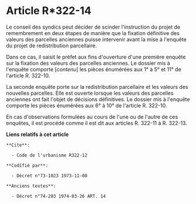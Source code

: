 # Article R*322-14

Le conseil des syndics peut décider de scinder l'instruction du projet de remembrement en deux étapes de manière que la
fixation définitive des valeurs des parcelles anciennes puisse intervenir avant la mise à l'enquête du projet de
redistribution parcellaire.

Dans ce cas, il saisit le préfet aux fins d'ouverture d'une première enquête sur la fixation des valeurs des parcelles
anciennes. Le dossier mis à l'enquête comporte [*contenu*] les pièces énumérées aux 1° à 5° et 11° de l'article R. 322-10.

La seconde enquête porte sur la redistribution parcellaire et les valeurs des nouvelles parcelles. Elle est ouverte lorsque
les valeurs des parcelles anciennes ont fait l'objet de décisions définitives. Le dossier mis à l'enquête comporte les pièces
énumérées aux 6° à 10° de l'article R. 322-10.

En cas d'observations formulées au cours de l'une ou de l'autre de ces enquêtes, il est procédé comme il est dit aux articles
R. 322-11 à R. 322-13.

**Liens relatifs à cet article**

	**Cite**:

	  - Code de l'urbanisme R322-12

	**Codifié par**:

	  - Décret n°73-1023 1973-11-08

	**Anciens textes**:

	  - Décret n°74-203 1974-03-26 ART. 14
